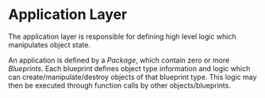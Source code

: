 # Application Layer

The application layer is responsible for defining high level logic which manipulates 
object state.

An application is defined by a *Package*, which contain zero or more *Blueprints*.
Each blueprint defines object type information and logic which can create/manipulate/destroy
objects of that blueprint type. This logic may then be executed through function calls by other
objects/blueprints.





